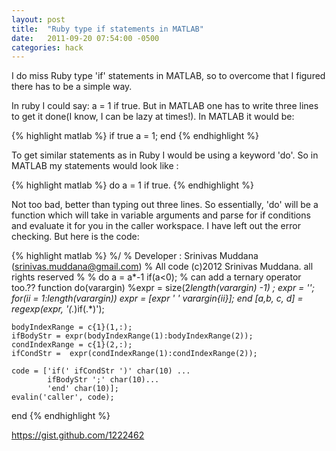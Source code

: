 ```yaml
---
layout: post
title:  "Ruby type if statements in MATLAB"
date:   2011-09-20 07:54:00 -0500
categories: hack
---
```


I do miss Ruby type 'if' statements in MATLAB, so to overcome that I 
figured there has to be a simple way.

In ruby I could say: a = 1 if true. But in MATLAB one has to write 
three lines to get it done(I know, I can be lazy at times!). In MATLAB 
it would be:

{% highlight matlab %}
if true 
a = 1; 
end
{% endhighlight %}

To get similar statements as in Ruby I would be using a keyword 'do'. 
So in MATLAB my statements would look like :

{% highlight matlab %}
do a = 1 if true.
{% endhighlight %}

Not too bad, better than typing out three lines. So essentially, 'do' 
will be a function which will take in variable arguments and parse for 
if conditions and evaluate it for you in the caller workspace. I have 
left out the error checking. But here is the code:

{% highlight matlab %}
%/
%  Developer : Srinivas Muddana (srinivas.muddana@gmail.com)
%  All code (c)2012 Srinivas Muddana. all rights reserved
% 
% do a = a*-1 if(a<0);
% can add a ternary operator too.??
function do(varargin)
    %expr = size(2*length(varargin) -1) ;
    expr = '';
    for(ii = 1:length(varargin))
        expr = [expr ' ' varargin{ii}];
    end
    [a,b, c, d] = regexp(expr, '(.*)if(.*)');

    bodyIndexRange = c{1}(1,:);
    ifBodyStr = expr(bodyIndexRange(1):bodyIndexRange(2));
    condIndexRange = c{1}(2,:);
    ifCondStr =  expr(condIndexRange(1):condIndexRange(2));
    
    code = ['if(' ifCondStr ')' char(10) ...
            ifBodyStr ';' char(10)...
            'end' char(10)];
    evalin('caller', code);
end
{% endhighlight %}

https://gist.github.com/1222462